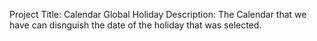 Project Title: Calendar Global Holiday
Description: The Calendar that we have can disnguish the date of the holiday that was selected.
